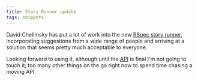 ```yaml
---
title: Story Runner update
tags: snippets
---
```


David Chelimsky has put a lot of work into the new [RSpec story runner](http://blog.davidchelimsky.net/articles/2007/10/21/story-runner-in-plain-english), incorporating suggestions from a wide range of people and arriving at a solution that seems pretty much acceptable to everyone.

Looking forward to using it, although until the [API](http://www.wincent.com/knowledge-base/API) is final I'm not going to touch it; too many other things on the go right now to spend time chasing a moving API.

